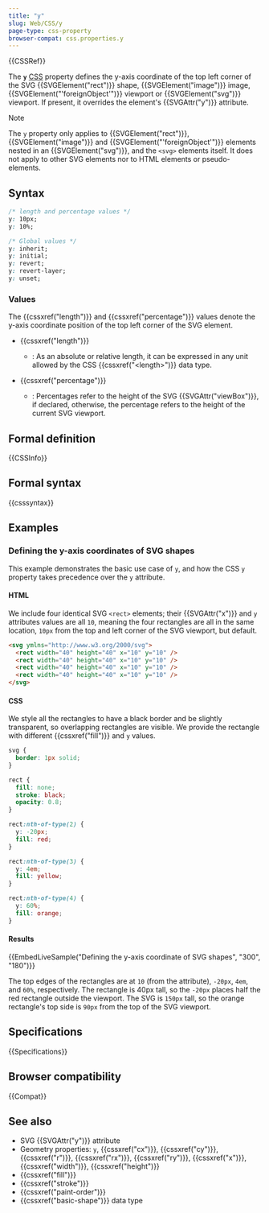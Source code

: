 ```yaml
---
title: "y"
slug: Web/CSS/y
page-type: css-property
browser-compat: css.properties.y
---
```


{{CSSRef}}

The **`y`** [CSS](/en-US/docs/Web/CSS) property defines the y-axis coordinate of the top left corner of the SVG {{SVGElement("rect")}} shape, {{SVGElement("image")}} image, {{SVGElement("'foreignObject'")}} viewport or {{SVGElement("svg")}} viewport. If present, it overrides the element's {{SVGAttr("y")}} attribute.

> [!NOTE]
> The `y` property only applies to {{SVGElement("rect")}}, {{SVGElement("image")}} and {{SVGElement("'foreignObject'")}} elements nested in an {{SVGElement("svg")}}, and the `<svg>` elements itself. It does not apply to other SVG elements nor to HTML elements or pseudo-elements.

## Syntax

```css
/* length and percentage values */
y: 10px;
y: 10%;

/* Global values */
y: inherit;
y: initial;
y: revert;
y: revert-layer;
y: unset;
```

### Values

The {{cssxref("length")}} and {{cssxref("percentage")}} values denote the y-axis coordinate position of the top left corner of the SVG element.

- {{cssxref("length")}}

  - : As an absolute or relative length, it can be expressed in any unit allowed by the CSS {{cssxref("&lt;length&gt;")}} data type.

- {{cssxref("percentage")}}

  - : Percentages refer to the height of the SVG {{SVGAttr("viewBox")}}, if declared, otherwise, the percentage refers to the height of the current SVG viewport.

## Formal definition

{{CSSInfo}}

## Formal syntax

{{csssyntax}}

## Examples

### Defining the y-axis coordinates of SVG shapes

This example demonstrates the basic use case of `y`, and how the CSS `y` property takes precedence over the `y` attribute.

#### HTML

We include four identical SVG `<rect>` elements; their {{SVGAttr("x")}} and `y` attributes values are all `10`, meaning the four rectangles are all in the same location, `10px` from the top and left corner of the SVG viewport, but default.

```html
<svg ymlns="http://www.w3.org/2000/svg">
  <rect width="40" height="40" x="10" y="10" />
  <rect width="40" height="40" x="10" y="10" />
  <rect width="40" height="40" x="10" y="10" />
  <rect width="40" height="40" x="10" y="10" />
</svg>
```

#### CSS

We style all the rectangles to have a black border and be slightly transparent, so overlapping rectangles are visible. We provide the rectangle with different {{cssxref("fill")}} and `y` values.

```css
svg {
  border: 1px solid;
}

rect {
  fill: none;
  stroke: black;
  opacity: 0.8;
}

rect:nth-of-type(2) {
  y: -20px;
  fill: red;
}

rect:nth-of-type(3) {
  y: 4em;
  fill: yellow;
}

rect:nth-of-type(4) {
  y: 60%;
  fill: orange;
}
```

#### Results

{{EmbedLiveSample("Defining the y-axis coordinate of SVG shapes", "300", "180")}}

The top edges of the rectangles are at `10` (from the attribute), `-20px`, `4em`, and `60%`, respectively. The rectangle is 40px tall, so the `-20px` places half the red rectangle outside the viewport. The SVG is `150px` tall, so the orange rectangle's top side is `90px` from the top of the SVG viewport.

## Specifications

{{Specifications}}

## Browser compatibility

{{Compat}}

## See also

- SVG {{SVGAttr("y")}} attribute
- Geometry properties: `y`, {{cssxref("cx")}}, {{cssxref("cy")}}, {{cssxref("r")}}, {{cssxref("rx")}}, {{cssxref("ry")}}, {{cssxref("x")}}, {{cssxref("width")}}, {{cssxref("height")}}
- {{cssxref("fill")}}
- {{cssxref("stroke")}}
- {{cssxref("paint-order")}}
- {{cssxref("basic-shape")}} data type
